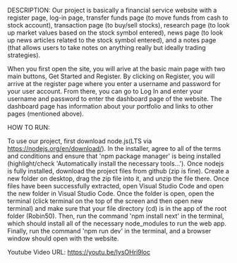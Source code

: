 DESCRIPTION:
Our project is basically a financial service website with a register page, log-in page, transfer funds page (to move funds from cash to stock account), transaction page (to buy/sell stocks), research page (to look up market values based on the stock symbol entered), news page (to look up news articles related to the stock symbol entered), and a notes page (that allows users to take notes on anything really but ideally trading strategies).


When you first open the site, you will arive at the basic main page with two main buttons, Get Started and Register. By clicking on Register, you will arrive at the register page where you enter a username and password for your user account. From there, you can go to Log In and enter your username and password to enter the dashboard page of the website. The dashboard page has information about your portfolio and links to other pages (mentioned above).


HOW TO RUN:

To use our project, first download node.js(LTS via https://nodejs.org/en/download/). In the installer, agree to all of the terms and conditions and ensure that 'npm package manager' is being installed (highlight/check 'Automatically install the necessary tools...'). Once nodejs is fully installed, download the project files from github (zip is fine). Create a new folder on desktop, drag the zip file into it, and unzip the file there. Once files have been successfully extracted, open Visual Studio Code and open the new folder in Visual Studio Code. Once the folder is open, open the terminal (click terminal on the top of the screen and then open new terminal) and make sure that your file directory (cd) is in the app of the root folder (Robin50). Then, run the command 'npm install next' in the terminal, which should install all of the necessary node_modules to run the web app. Finally, run the command 'npm run dev' in the terminal, and a browser window should open with the website.



Youtube Video URL: https://youtu.be/IysOHri9loc